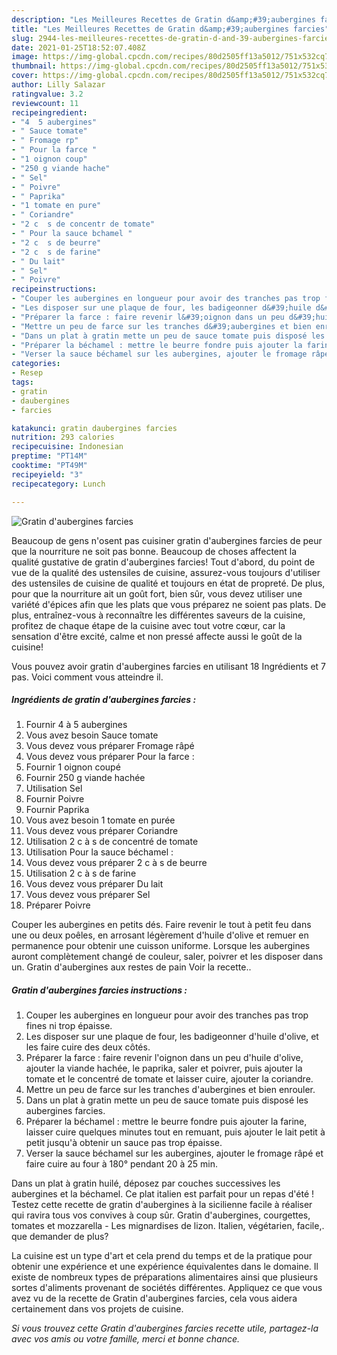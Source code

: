```yaml
---
description: "Les Meilleures Recettes de Gratin d&amp;#39;aubergines farcies"
title: "Les Meilleures Recettes de Gratin d&amp;#39;aubergines farcies"
slug: 2944-les-meilleures-recettes-de-gratin-d-and-39-aubergines-farcies
date: 2021-01-25T18:52:07.408Z
image: https://img-global.cpcdn.com/recipes/80d2505ff13a5012/751x532cq70/gratin-daubergines-farcies-photo-principale-de-la-recette.jpg
thumbnail: https://img-global.cpcdn.com/recipes/80d2505ff13a5012/751x532cq70/gratin-daubergines-farcies-photo-principale-de-la-recette.jpg
cover: https://img-global.cpcdn.com/recipes/80d2505ff13a5012/751x532cq70/gratin-daubergines-farcies-photo-principale-de-la-recette.jpg
author: Lilly Salazar
ratingvalue: 3.2
reviewcount: 11
recipeingredient:
- "4  5 aubergines"
- " Sauce tomate"
- " Fromage rp"
- " Pour la farce "
- "1 oignon coup"
- "250 g viande hache"
- " Sel"
- " Poivre"
- " Paprika"
- "1 tomate en pure"
- " Coriandre"
- "2 c  s de concentr de tomate"
- " Pour la sauce bchamel "
- "2 c  s de beurre"
- "2 c  s de farine"
- " Du lait"
- " Sel"
- " Poivre"
recipeinstructions:
- "Couper les aubergines en longueur pour avoir des tranches pas trop fines ni trop épaisse."
- "Les disposer sur une plaque de four, les badigeonner d&#39;huile d&#39;olive, et les faire cuire des deux côtés."
- "Préparer la farce : faire revenir l&#39;oignon dans un peu d&#39;huile d&#39;olive, ajouter la viande hachée, le paprika, saler et poivrer, puis ajouter la tomate et le concentré de tomate et laisser cuire, ajouter la coriandre."
- "Mettre un peu de farce sur les tranches d&#39;aubergines et bien enrouler."
- "Dans un plat à gratin mette un peu de sauce tomate puis disposé les aubergines farcies."
- "Préparer la béchamel : mettre le beurre fondre puis ajouter la farine, laisser cuire quelques minutes tout en remuant, puis ajouter le lait petit à petit jusqu&#39;à obtenir un sauce pas trop épaisse."
- "Verser la sauce béchamel sur les aubergines, ajouter le fromage râpé et faire cuire au four à 180° pendant 20 à 25 min."
categories:
- Resep
tags:
- gratin
- daubergines
- farcies

katakunci: gratin daubergines farcies 
nutrition: 293 calories
recipecuisine: Indonesian
preptime: "PT14M"
cooktime: "PT49M"
recipeyield: "3"
recipecategory: Lunch

---
```



![Gratin d&#39;aubergines farcies](https://img-global.cpcdn.com/recipes/80d2505ff13a5012/751x532cq70/gratin-daubergines-farcies-photo-principale-de-la-recette.jpg)

Beaucoup de gens n'osent pas cuisiner gratin d&#39;aubergines farcies de peur que la nourriture ne soit pas bonne. Beaucoup de choses affectent la qualité gustative de gratin d&#39;aubergines farcies! Tout d'abord, du point de vue de la qualité des ustensiles de cuisine, assurez-vous toujours d'utiliser des ustensiles de cuisine de qualité et toujours en état de propreté. De plus, pour que la nourriture ait un goût fort, bien sûr, vous devez utiliser une variété d'épices afin que les plats que vous préparez ne soient pas plats. De plus, entraînez-vous à reconnaître les différentes saveurs de la cuisine, profitez de chaque étape de la cuisine avec tout votre cœur, car la sensation d'être excité, calme et non pressé affecte aussi le goût de la cuisine!

<!--inarticleads1-->

Vous pouvez avoir gratin d&#39;aubergines farcies en utilisant 18 Ingrédients et 7 pas. Voici comment vous atteindre il.

##### Ingrédients de gratin d&#39;aubergines farcies :

1. Fournir 4 à 5 aubergines
1. Vous avez besoin  Sauce tomate
1. Vous devez vous préparer  Fromage râpé
1. Vous devez vous préparer  Pour la farce :
1. Fournir 1 oignon coupé
1. Fournir 250 g viande hachée
1. Utilisation  Sel
1. Fournir  Poivre
1. Fournir  Paprika
1. Vous avez besoin 1 tomate en purée
1. Vous devez vous préparer  Coriandre
1. Utilisation 2 c à s de concentré de tomate
1. Utilisation  Pour la sauce béchamel :
1. Vous devez vous préparer 2 c à s de beurre
1. Utilisation 2 c à s de farine
1. Vous devez vous préparer  Du lait
1. Vous devez vous préparer  Sel
1. Préparer  Poivre


Couper les aubergines en petits dés. Faire revenir le tout à petit feu dans une ou deux poêles, en arrosant légèrement d&#39;huile d&#39;olive et remuer en permanence pour obtenir une cuisson uniforme. Lorsque les aubergines auront complètement changé de couleur, saler, poivrer et les disposer dans un. Gratin d&#39;aubergines aux restes de pain Voir la recette.. 

<!--inarticleads2-->

##### Gratin d&#39;aubergines farcies instructions :

1. Couper les aubergines en longueur pour avoir des tranches pas trop fines ni trop épaisse.
1. Les disposer sur une plaque de four, les badigeonner d&#39;huile d&#39;olive, et les faire cuire des deux côtés.
1. Préparer la farce : faire revenir l&#39;oignon dans un peu d&#39;huile d&#39;olive, ajouter la viande hachée, le paprika, saler et poivrer, puis ajouter la tomate et le concentré de tomate et laisser cuire, ajouter la coriandre.
1. Mettre un peu de farce sur les tranches d&#39;aubergines et bien enrouler.
1. Dans un plat à gratin mette un peu de sauce tomate puis disposé les aubergines farcies.
1. Préparer la béchamel : mettre le beurre fondre puis ajouter la farine, laisser cuire quelques minutes tout en remuant, puis ajouter le lait petit à petit jusqu&#39;à obtenir un sauce pas trop épaisse.
1. Verser la sauce béchamel sur les aubergines, ajouter le fromage râpé et faire cuire au four à 180° pendant 20 à 25 min.


Dans un plat à gratin huilé, déposez par couches successives les aubergines et la béchamel. Ce plat italien est parfait pour un repas d&#39;été ! Testez cette recette de gratin d&#39;aubergines à la sicilienne facile à réaliser qui ravira tous vos convives à coup sûr. Gratin d&#39;aubergines, courgettes, tomates et mozzarella - Les mignardises de lizon. Italien, végétarien, facile,. que demander de plus? 

<!--inarticleads1-->

<p>
La cuisine est un type d'art et cela prend du temps et de la pratique pour obtenir une expérience et une expérience équivalentes dans le domaine. Il existe de nombreux types de préparations alimentaires ainsi que plusieurs sortes d'aliments provenant de sociétés différentes. Appliquez ce que vous avez vu de la recette de Gratin d&#39;aubergines farcies, cela vous aidera certainement dans vos projets de cuisine.
</p>

<p>
<i>Si vous trouvez cette Gratin d&#39;aubergines farcies recette utile, partagez-la avec vos amis ou votre famille, merci et bonne chance.</i>
</p>
